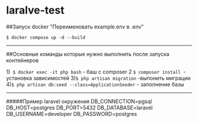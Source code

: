 # laralve-test


##Запуск docker
 "Переименовать example.env в .env"


`$ docker compose up -d --build`

----
                    
##Основные команды которые нужно выполнить после запуска контейнеров 
  
1)` $ docker exec -it php bash` - баш с соmposer
2 `$ composer install `- установка зависимостей
3)`$ php artisan migration` -выпонить миграции
4)`$ php artisan db:seed --class=ApplicationSeeder` - заполнение базы

----
#####Пример laravel окружения 
    DB_CONNECTION=pgsql
    DB_HOST=postgres 
    DB_PORT=5432 
	DB_DATABASE=laravel
	DB_USERNAME=developer
	DB_PASSWORD=postgres



